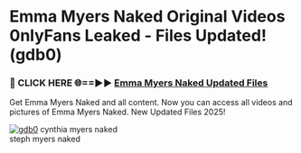# Emma Myers Naked Original Videos 0nlyFans Leaked - Files Updated! (gdb0)

<h3>🔴 CLICK HERE 🌐==►► <a href="https://tinyurl.com/up5wt9bj" rel="nofollow">Emma Myers Naked Updated Files</a></h3>

Get Emma Myers Naked and all content. Now you can access all videos and pictures of Emma Myers Naked. New Updated Files 2025!

[![gdb0](https://i.imgur.com/ABiUzMV.gif)](https://tinyurl.com/up5wt9bj)
cynthia myers naked<br>
steph myers naked